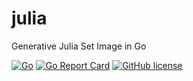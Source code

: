 # julia
Generative Julia Set Image in Go

[![Go](https://github.com/jdxyw/julia/actions/workflows/go.yml/badge.svg)](https://github.com/jdxyw/julia/actions/workflows/go.yml)
[![Go Report Card](https://goreportcard.com/badge/github.com/jdxyw/julia)](https://goreportcard.com/report/github.com/jdxyw/julia)
[![GitHub license](https://img.shields.io/badge/license-MIT-blue.svg)](https://raw.githubusercontent.com/jdxyw/julia/master/LICENSE)
